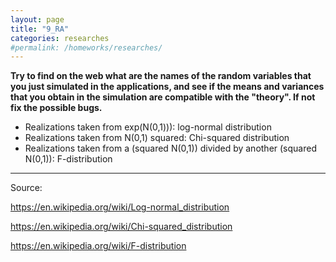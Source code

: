 ```yaml
---
layout: page
title: "9_RA"
categories: researches
#permalink: /homeworks/researches/
---
```

<b>Try to find on the web what are the names of the random variables that you just simulated in the applications, and see if the means and variances that you obtain in the simulation are compatible with the "theory". If not fix the possible bugs.</b>

- Realizations taken from exp(N(0,1))): log-normal distribution
- Realizations taken from N(0,1) squared: Chi-squared distribution
- Realizations taken from a (squared N(0,1)) divided by another (squared N(0,1)): F-distribution


--------------------------------------------------------------------------------------
Source:

https://en.wikipedia.org/wiki/Log-normal_distribution

https://en.wikipedia.org/wiki/Chi-squared_distribution

https://en.wikipedia.org/wiki/F-distribution


